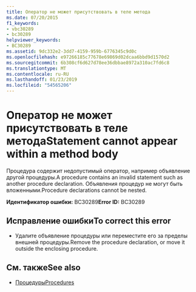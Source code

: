 ```yaml
---
title: Оператор не может присутствовать в теле метода
ms.date: 07/20/2015
f1_keywords:
- vbc30289
- bc30289
helpviewer_keywords:
- BC30289
ms.assetid: 9dc332e2-3dd7-4159-959b-6776345c9d0c
ms.openlocfilehash: e97266185c77678e69869d02dcaa6bbd9d1570d2
ms.sourcegitcommit: 6b308cf6d627d78ee36dbbae8972a310ac7fd6c8
ms.translationtype: MT
ms.contentlocale: ru-RU
ms.lasthandoff: 01/23/2019
ms.locfileid: "54565206"
---
```

# <a name="statement-cannot-appear-within-a-method-body"></a><span data-ttu-id="cf325-102">Оператор не может присутствовать в теле метода</span><span class="sxs-lookup"><span data-stu-id="cf325-102">Statement cannot appear within a method body</span></span>
<span data-ttu-id="cf325-103">Процедура содержит недопустимый оператор, например объявление другой процедуры.</span><span class="sxs-lookup"><span data-stu-id="cf325-103">A procedure contains an invalid statement such as another procedure declaration.</span></span> <span data-ttu-id="cf325-104">Объявления процедур не могут быть вложенными.</span><span class="sxs-lookup"><span data-stu-id="cf325-104">Procedure declarations cannot be nested.</span></span>  
  
 <span data-ttu-id="cf325-105">**Идентификатор ошибки:** BC30289</span><span class="sxs-lookup"><span data-stu-id="cf325-105">**Error ID:** BC30289</span></span>  
  
## <a name="to-correct-this-error"></a><span data-ttu-id="cf325-106">Исправление ошибки</span><span class="sxs-lookup"><span data-stu-id="cf325-106">To correct this error</span></span>  
  
-   <span data-ttu-id="cf325-107">Удалите объявление процедуры или переместите его за пределы внешней процедуры.</span><span class="sxs-lookup"><span data-stu-id="cf325-107">Remove the procedure declaration, or move it outside the enclosing procedure.</span></span>  
  
## <a name="see-also"></a><span data-ttu-id="cf325-108">См. также</span><span class="sxs-lookup"><span data-stu-id="cf325-108">See also</span></span>
- [<span data-ttu-id="cf325-109">Процедуры</span><span class="sxs-lookup"><span data-stu-id="cf325-109">Procedures</span></span>](../../visual-basic/programming-guide/language-features/procedures/index.md)
